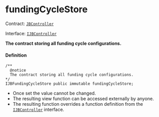 # fundingCycleStore

Contract: [`JBController`](/dev/deprecated/v2/contracts/jbdirectory/README.md)​‌

Interface: [`IJBController`](/dev/deprecated/v2/interfaces/ijbcontroller.md)

**The contract storing all funding cycle configurations.**

#### Definition

```
/**
  @notice
  The contract storing all funding cycle configurations.
*/
IJBFundingCycleStore public immutable fundingCycleStore;
```

* Once set the value cannot be changed.
* The resulting view function can be accessed externally by anyone.
* The resulting function overrides a function definition from the [`IJBController`](/dev/deprecated/v2/interfaces/ijbcontroller.md) interface.
